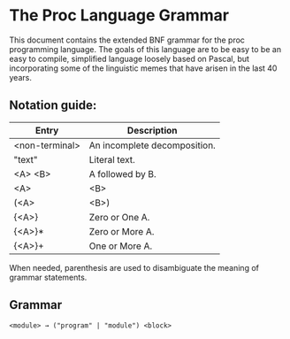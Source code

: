 # The Proc Language Grammar

This document contains the extended BNF grammar for the proc programming
language. The goals of this language are to be easy to be an easy to compile,
simplified language loosely based on Pascal, but incorporating some of the
linguistic memes that have arisen in the last 40 years.

## Notation guide:

Entry            | Description
-----------------|--------------
\<non-terminal\> | An incomplete decomposition.
"text"           | Literal text.
\<A\> \<B\>      | A followed by B.
\<A\>|\<B\>      | A or B but not both.
(\<A\>|\<B\>)    | Grouping with parenthesis.
{\<A\>}          | Zero or One A.
{\<A\>}\*        | Zero or More A.
{\<A\>}\+        | One or More A.

When needed, parenthesis are used to disambiguate the meaning of grammar
statements.

## Grammar

<pre><code>&#60;module&#62; &rarr; ("program" | "module") &#60;block&#62;
</code></pre>

